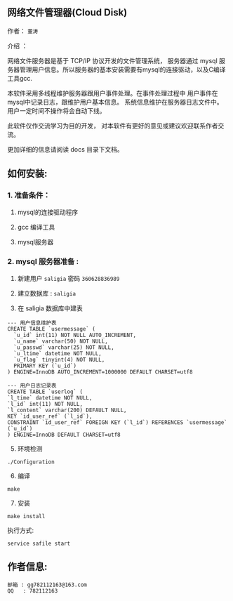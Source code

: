 ## 网络文件管理器(Cloud Disk)

作者： `董涛`

介绍 ：

网络文件服务器是基于 TCP/IP 协议开发的文件管理系统， 服务器通过 mysql 服务器管理用户信息。所以服务器的基本安装需要有mysql的连接驱动，以及C编译工具gcc.

本软件采用多线程维护服务器跟用户事件处理。在事件处理过程中 用户事件在mysql中记录日志，跟维护用户基本信息。 系统信息维护在服务器日志文件中。用户一定时间不操作将会自动下线。

此软件仅作交流学习为目的开发， 对本软件有更好的意见或建议欢迎联系作者交流。

更加详细的信息请阅读 docs 目录下文档。

## 如何安装:

### 1. 准备条件：

1. mysql的连接驱动程序

2. gcc 编译工具

3. mysql服务器

### 2. mysql 服务器准备 :


1. 新建用户 `saligia` 密码 `360628836989`

2. 建立数据库 : `saligia`

3. 在 saligia 数据库中建表

```
--- 用户信息维护表
CREATE TABLE `usermessage` (
  `u_id` int(11) NOT NULL AUTO_INCREMENT,
  `u_name` varchar(50) NOT NULL,
  `u_passwd` varchar(25) NOT NULL,
  `u_ltime` datetime NOT NULL,
  `u_flag` tinyint(4) NOT NULL,
  PRIMARY KEY (`u_id`)
) ENGINE=InnoDB AUTO_INCREMENT=1000000 DEFAULT CHARSET=utf8

--- 用户日志记录表
CREATE TABLE `userlog` (
`l_time` datetime NOT NULL,
`l_id` int(11) NOT NULL,
`l_content` varchar(200) DEFAULT NULL,
KEY `id_user_ref` (`l_id`),
CONSTRAINT `id_user_ref` FOREIGN KEY (`l_id`) REFERENCES `usermessage` (`u_id`)
) ENGINE=InnoDB DEFAULT CHARSET=utf8

```

5. 环境检测

```
./Configuration
```

6. 编译
```
make
```
7. 安装
```
make install
```

执行方式:

```
service safile start
```

## 作者信息:

```
邮箱 : gg782112163@163.com
QQ   : 782112163
```
